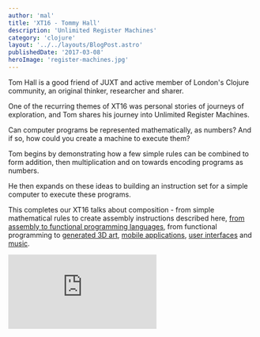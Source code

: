 ```yaml
---
author: 'mal'
title: 'XT16 - Tommy Hall'
description: 'Unlimited Register Machines'
category: 'clojure'
layout: '../../layouts/BlogPost.astro'
publishedDate: '2017-03-08'
heroImage: 'register-machines.jpg'
---
```


Tom Hall is a good friend of JUXT and active member of London's Clojure
community, an original thinker, researcher and sharer.

One of the recurring themes of XT16 was personal stories of journeys of
exploration, and Tom shares his journey into Unlimited Register
Machines.

Can computer programs be represented mathematically, as numbers? And if
so, how could you create a machine to execute them?

Tom begins by demonstrating how a few simple rules can be combined to
form addition, then multiplication and on towards encoding programs as
numbers.

He then expands on these ideas to building an instruction set for a
simple computer to execute these programs.

This completes our XT16 talks about composition - from simple
mathematical rules to create assembly instructions described here, [from
assembly to functional programming
languages](/blog/posts/XT16-hakan-raberg-the-search-for-simplicity.html),
from functional programming to [generated 3D
art](/blog/posts/XT16-karsten-schmidt.html), [mobile
applications](/blog/posts/XT16-frankie-sardo.html), [user
interfaces](/blog/posts/XT16-kris-jenkins-adventures-in-user-interfaces.html)
and [music](/blog/posts/XT16-sam-aaron-communicative-programming.html).

<iframe class="aspect-video w-full" src="https://www.youtube.com/embed/92W3AzRs0GM" title="XT16 - Tommy Hall" frameborder="0" allow="accelerometer; autoplay; clipboard-write; encrypted-media; gyroscope; picture-in-picture" allowfullscreen></iframe>
